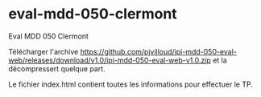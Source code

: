 # eval-mdd-050-clermont
Eval MDD 050 Clermont

Télécharger l'archive https://github.com/pjvilloud/ipi-mdd-050-eval-web/releases/download/v1.0/ipi-mdd-050-eval-web-v1.0.zip et la décompressert quelque part.

Le fichier index.html contient toutes les informations pour effectuer le TP.
